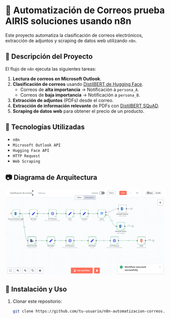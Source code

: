 # 📧 Automatización de Correos prueba AIRIS soluciones usando n8n

Este proyecto automatiza la clasificación de correos electrónicos, extracción de adjuntos y scraping de datos web utilizando `n8n`.

## 🚀 Descripción del Proyecto
El flujo de `n8n` ejecuta las siguientes tareas:
1. **Lectura de correos en Microsoft Outlook**.
2. **Clasificación de correos** usando [DistilBERT de Hugging Face](https://api-inference.huggingface.co/models/distilbert/distilbert-base-uncased-finetuned-sst-2-english).
   - Correos de **alta importancia** → Notificación a `persona_A`.
   - Correos de **baja importancia** → Notificación a `persona_B`.
3. **Extracción de adjuntos** (PDFs) desde el correo.
4. **Extracción de información relevante** de PDFs con [DistilBERT SQuAD](https://api-inference.huggingface.co/models/distilbert/distilbert-base-uncased-distilled-squad).
5. **Scraping de datos web** para obtener el precio de un producto.

## 📌 Tecnologías Utilizadas
- `n8n`
- `Microsoft Outlook API`
- `Hugging Face API`
- `HTTP Request`
- `Web Scraping`

## 📷 Diagrama de Arquitectura
![Diagrama](docs/workflow.png)

## 📄 Instalación y Uso
1. Clonar este repositorio:
   ```bash
   git clone https://github.com/tu-usuario/n8n-automatizacion-correos.git
